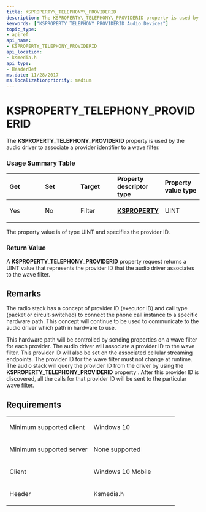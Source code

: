 ```yaml
---
title: KSPROPERTY\_TELEPHONY\_PROVIDERID
description: The KSPROPERTY\_TELEPHONY\_PROVIDERID property is used by the audio driver to associate a provider identifier to a wave filter.
keywords: ["KSPROPERTY_TELEPHONY_PROVIDERID Audio Devices"]
topic_type:
- apiref
api_name:
- KSPROPERTY_TELEPHONY_PROVIDERID
api_location:
- ksmedia.h
api_type:
- HeaderDef
ms.date: 11/28/2017
ms.localizationpriority: medium
---
```


# KSPROPERTY\_TELEPHONY\_PROVIDERID


The **KSPROPERTY\_TELEPHONY\_PROVIDERID** property is used by the audio driver to associate a provider identifier to a wave filter.

### <span id="Usage_Summary_Table"></span><span id="usage_summary_table"></span><span id="USAGE_SUMMARY_TABLE"></span>Usage Summary Table

<table>
<colgroup>
<col width="20%" />
<col width="20%" />
<col width="20%" />
<col width="20%" />
<col width="20%" />
</colgroup>
<thead>
<tr class="header">
<th align="left">Get</th>
<th align="left">Set</th>
<th align="left">Target</th>
<th align="left">Property descriptor type</th>
<th align="left">Property value type</th>
</tr>
</thead>
<tbody>
<tr class="odd">
<td align="left"><p>Yes</p></td>
<td align="left"><p>No</p></td>
<td align="left"><p>Filter</p></td>
<td align="left"><p><a href="/previous-versions/ff564262(v=vs.85)" data-raw-source="[&lt;strong&gt;KSPROPERTY&lt;/strong&gt;](/previous-versions/ff564262(v=vs.85))"><strong>KSPROPERTY</strong></a></p></td>
<td align="left"><p>UINT</p></td>
</tr>
</tbody>
</table>

 

The property value is of type UINT and specifies the provider ID.

### <span id="Return_Value"></span><span id="return_value"></span><span id="RETURN_VALUE"></span>Return Value

A **KSPROPERTY\_TELEPHONY\_PROVIDERID** property request returns a UINT value that represents the provider ID that the audio driver associates to the wave filter.

## Remarks

The radio stack has a concept of provider ID (executor ID) and call type (packet or circuit-switched) to connect the phone call instance to a specific hardware path. This concept will continue to be used to communicate to the audio driver which path in hardware to use.

This hardware path will be controlled by sending properties on a wave filter for each provider. The audio driver will associate a provider ID to the wave filter. This provider ID will also be set on the associated cellular streaming endpoints. The provider ID for the wave filter must not change at runtime. The audio stack will query the provider ID from the driver by using the **KSPROPERTY\_TELEPHONY\_PROVIDERID** property . After this provider ID is discovered, all the calls for that provider ID will be sent to the particular wave filter.

## Requirements

<table>
<colgroup>
<col width="50%" />
<col width="50%" />
</colgroup>
<tbody>
<tr class="odd">
<td align="left"><p>Minimum supported client</p></td>
<td align="left"><p>Windows 10</p></td>
</tr>
<tr class="even">
<td align="left"><p>Minimum supported server</p></td>
<td align="left"><p>None supported</p></td>
</tr>
<tr class="odd">
<td align="left"><p>Client</p></td>
<td align="left"><p>Windows 10 Mobile</p></td>
</tr>
<tr class="even">
<td align="left"><p>Header</p></td>
<td align="left">Ksmedia.h</td>
</tr>
</tbody>
</table>

